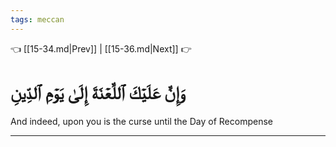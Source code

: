 ```yaml
---
tags: meccan
---
```


👈 [[15-34.md|Prev]] | [[15-36.md|Next]] 👉

# وَإِنَّ عَلَيۡكَ ٱللَّعۡنَةَ إِلَىٰ يَوۡمِ ٱلدِّينِ

And indeed, upon you is the curse until the Day of Recompense

---


